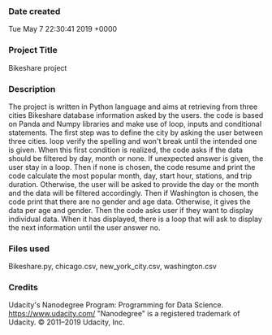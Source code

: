 ### Date created
 Tue May 7 22:30:41 2019 +0000

### Project Title
Bikeshare project

### Description
The project is written in Python language and aims at retrieving from three cities Bikeshare database information asked by the users.
the code is based on Panda and Numpy libraries and make use of loop, inputs and conditional statements.
The first step was to define the city by asking the user between three cities.  loop verify the spelling and won't break until the intended one is given.
When this first condition is realized, the code asks if the data should be filtered by day, month or none. If unexpected answer is given, the user stay in a loop. Then if none is chosen, the code resume and print the code calculate the most popular month, day, start hour, stations, and trip duration. Otherwise, the user will be asked to provide the day or the month and the data will be filtered accordingly.
Then if Washington is chosen, the code print that there are no gender and age data. Otherwise, it gives the data per age and gender. Then the code asks user if they want to display individual data. When it has displayed, there is a loop that will ask to display the next information until the user answer no.

### Files used
Bikeshare.py, chicago.csv, new_york_city.csv, washington.csv

### Credits
Udacity's Nanodegree Program: Programming for Data Science. <https://www.udacity.com/>
"Nanodegree" is a registered trademark of Udacity. © 2011–2019 Udacity, Inc.
